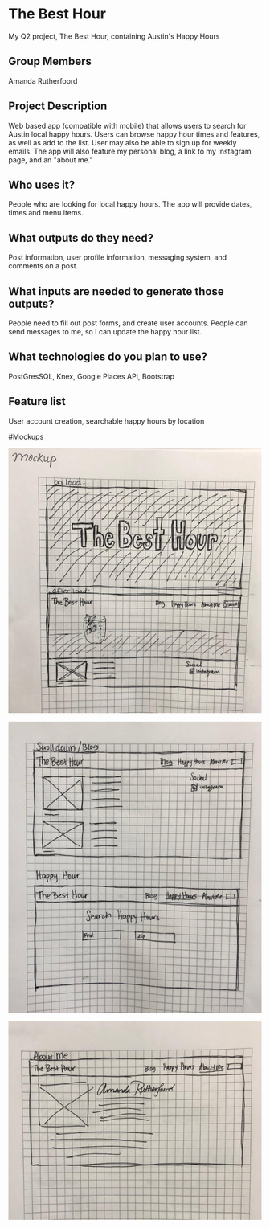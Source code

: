 # The Best Hour
My Q2 project, The Best Hour, containing Austin's Happy Hours

## Group Members
Amanda Rutherfoord

## Project Description
Web based app (compatible with mobile) that allows users to search for Austin local happy hours. Users can browse happy hour times and features, as well as add to the list. User may also be able to sign up for weekly emails. The app will also feature my personal blog, a link to my Instagram page, and an "about me."

## Who uses it?
People who are looking for local happy hours. The app will provide dates, times and menu items.

## What outputs do they need?
Post information, user profile information, messaging system, and comments on a post.

## What inputs are needed to generate those outputs?
People need to fill out post forms, and create user accounts. People can send messages to me, so I can update the happy hour list.

## What technologies do you plan to use?
PostGresSQL, Knex, Google Places API, Bootstrap

## Feature list
User account creation, searchable happy hours by location

#Mockups

![Main page mockup](https://github.com/amandar8/the_best_hour/blob/master/public/imgs/mockup1.jpg)

![Blog and Happy Hour mockups](https://github.com/amandar8/the_best_hour/blob/master/public/imgs/mockup2.jpg)

![About me mockup](https://github.com/amandar8/the_best_hour/blob/master/public/imgs/mockup3.jpg)